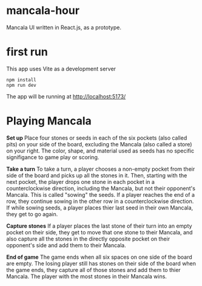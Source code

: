 # mancala-hour
Mancala UI written in React.js, as a prototype.



# first run

This app uses Vite as a development server 

```
npm install
npm run dev
```

The app will be running at [http://localhost:5173/](http://localhost:5173/)

# Playing Mancala 

**Set up**
Place four stones or seeds in each of the six pockets (also called pits) on your side of the board, excluding the Mancala (also called a store) on your right. The color, shape, and material used as seeds has no specific signifigance to game play or scoring.

**Take a turn**
To take a turn, a player chooses a non-empty pocket from their side of the board and picks up all the stones in it. Then, starting with the next pocket, the player drops one stone in each pocket in a counterclockwise direction, including the Mancala, but not their opponent's Mancala. This is called "sowing" the seeds. If a player reaches the end of a row, they continue sowing in the other row in a counterclockwise direction. If while sowing seeds, a player places thier last seed in their own Mancala, they get to go again. 

**Capture stones**
If a player places the last stone of their turn into an empty pocket on their side, they get to move that one stone to their Mancala, and also capture all the stones in the directly opposite pocket on their opponent's side and add them to their Mancala.

**End of game**
The game ends when all six spaces on one side of the board are empty. The losing player still has stones on their side of the board when the game ends, they capture all of those stones and add them to thier Mancala. The player with the most stones in their Mancala wins. 
